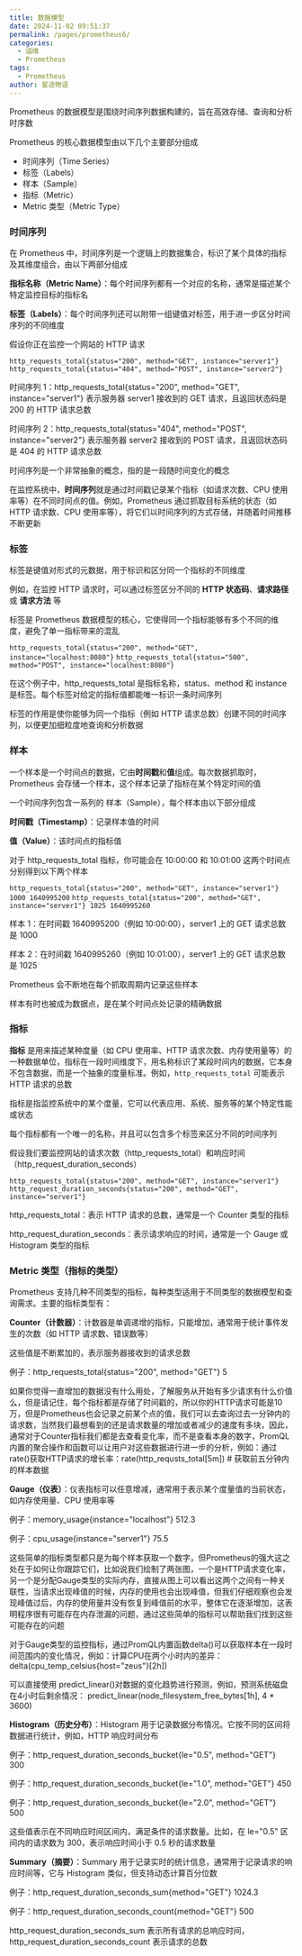 ```yaml
---
title: 数据模型
date: 2024-11-02 09:51:37
permalink: /pages/prometheus6/
categories:
  - 运维
  - Prometheus
tags:
  - Prometheus
author: 星途物语
---
```

Prometheus 的数据模型是围绕时间序列数据构建的，旨在高效存储、查询和分析时序数

Prometheus 的核心数据模型由以下几个主要部分组成

- 时间序列（Time Series）
- 标签（Labels）
- 样本（Sample）
- 指标（Metric）
- Metric 类型（Metric Type）

### 时间序列

在 Prometheus 中，时间序列是一个逻辑上的数据集合，标识了某个具体的指标及其维度组合，由以下两部分组成

**指标名称（Metric Name）**：每个时间序列都有一个对应的名称，通常是描述某个特定监控目标的指标名

**标签（Labels）**：每个时间序列还可以附带一组键值对标签，用于进一步区分时间序列的不同维度

假设你正在监控一个网站的 HTTP 请求

`http_requests_total{status="200", method="GET", instance="server1"}`
`http_requests_total{status="404", method="POST", instance="server2"}`

时间序列 1：http_requests_total{status="200", method="GET", instance="server1"} 表示服务器 server1 接收到的 GET 请求，且返回状态码是 200 的 HTTP 请求总数

时间序列 2：http_requests_total{status="404", method="POST", instance="server2"} 表示服务器 server2 接收到的 POST 请求，且返回状态码是 404 的 HTTP 请求总数

时间序列是一个非常抽象的概念，指的是一段随时间变化的概念

在监控系统中，**时间序列**就是通过时间戳记录某个指标（如请求次数、CPU 使用率等）在不同时间点的值。例如，Prometheus 通过抓取目标系统的状态（如 HTTP 请求数、CPU 使用率等），将它们以时间序列的方式存储，并随着时间推移不断更新

### 标签

标签是键值对形式的元数据，用于标识和区分同一个指标的不同维度

例如，在监控 HTTP 请求时，可以通过标签区分不同的 **HTTP 状态码**、**请求路径** 或 **请求方法** 等

标签是 Prometheus 数据模型的核心，它使得同一个指标能够有多个不同的维度，避免了单一指标带来的混乱

`http_requests_total{status="200", method="GET", instance="localhost:8080"}`
`http_requests_total{status="500", method="POST", instance="localhost:8080"}`

在这个例子中，http_requests_total 是指标名称，status、method 和 instance 是标签。每个标签对给定的指标值都能唯一标识一条时间序列

标签的作用是使你能够为同一个指标（例如 HTTP 请求总数）创建不同的时间序列，以便更加细粒度地查询和分析数据

### 样本

一个样本是一个时间点的数据，它由**时间戳**和**值**组成。每次数据抓取时，Prometheus 会存储一个样本，这个样本记录了指标在某个特定时间的值

一个时间序列包含一系列的 样本（Sample），每个样本由以下部分组成

**时间戳（Timestamp）**：记录样本值的时间

**值（Value）**：该时间点的指标值

对于 http_requests_total 指标，你可能会在 10:00:00 和 10:01:00 这两个时间点分别得到以下两个样本

`http_requests_total{status="200", method="GET", instance="server1"} 1000 1640995200`
`http_requests_total{status="200", method="GET", instance="server1"} 1025 1640995260`

样本 1：在时间戳 1640995200（例如 10:00:00），server1 上的 GET 请求总数是 1000

样本 2：在时间戳 1640995260（例如 10:01:00），server1 上的 GET 请求总数是 1025

Prometheus 会不断地在每个抓取周期内记录这些样本

样本有时也被成为数据点，是在某个时间点处记录的精确数据

### 指标

**指标** 是用来描述某种度量（如 CPU 使用率、HTTP 请求次数、内存使用量等）的一种数据单位，指标在一段时间维度下，用名称标识了某段时间内的数据，它本身不包含数据，而是一个抽象的度量标准。例如，`http_requests_total` 可能表示 HTTP 请求的总数

指标是指监控系统中的某个度量，它可以代表应用、系统、服务等的某个特定性能或状态

每个指标都有一个唯一的名称，并且可以包含多个标签来区分不同的时间序列

假设我们要监控网站的请求次数（http_requests_total）和响应时间（http_request_duration_seconds）

`http_requests_total{status="200", method="GET", instance="server1"}`
`http_request_duration_seconds{status="200", method="GET", instance="server1"}`

http_requests_total：表示 HTTP 请求的总数，通常是一个 Counter 类型的指标

http_request_duration_seconds：表示请求响应的时间，通常是一个 Gauge 或 Histogram 类型的指标

### Metric 类型（指标的类型）

Prometheus 支持几种不同类型的指标，每种类型适用于不同类型的数据模型和查询需求。主要的指标类型有：

**Counter（计数器）**：计数器是单调递增的指标，只能增加，通常用于统计事件发生的次数（如 HTTP 请求数、错误数等）

这些值是不断累加的，表示服务器接收到的请求总数

例子：http_requests_total{status="200", method="GET"} 5

如果你觉得一直增加的数据没有什么用处，了解服务从开始有多少请求有什么价值么，但是请记住，每个指标都是存储了时间戳的，所以你的HTTP请求可能是10万，但是Prometheus也会记录之前某个点的值，我们可以去查询过去一分钟内的请求数，当然我们最想看到的还是请求数量的增加或者减少的速度有多块，因此，通常对于Counter指标我们都是去查看变化率，而不是查看本身的数字，PromQL内置的聚合操作和函数可以让用户对这些数据进行进一步的分析，例如：通过rate()获取HTTP请求的增长率：rate(http_requsts_total[5m])  # 获取前五分钟内的样本数据

**Gauge（仪表）**：仪表指标可以任意增减，通常用于表示某个度量值的当前状态，如内存使用量、CPU 使用率等

例子：memory_usage{instance="localhost"} 512.3

例子：cpu_usage{instance="server1"} 75.5

这些简单的指标类型都只是为每个样本获取一个数字，但Prometheus的强大这之处在于如何让你跟踪它们，比如说我们绘制了两张图，一个是HTTP请求变化率，另一个是分配Gauge类型的实际内存，直接从图上可以看出这两个之间有一种关联性，当请求出现峰值的时候，内存的使用也会出现峰值，但我们仔细观察也会发现峰值过后，内存的使用量并没有恢复到峰值前的水平，整体它在逐渐增加，这表明程序很有可能存在内存泄漏的问题，通过这些简单的指标可以帮助我们找到这些可能存在的问题

对于Gauge类型的监控指标，通过PromQL内置函数delta()可以获取样本在一段时间范围内的变化情况，例如：计算CPU在两个小时内的差异：delta(cpu_temp_celsius{host="zeus"}[2h])

可以直接使用  predict_linear()对数据的变化趋势进行预测，例如，预测系统磁盘在4小时后剩余情况：
predict_linear(node_filesystem_free_bytes[1h], 4 * 3600)

**Histogram（历史分布）**：Histogram 用于记录数据分布情况。它按不同的区间将数据进行统计，例如，HTTP 响应时间分布

例子：http_request_duration_seconds_bucket{le="0.5", method="GET"} 300

例子：http_request_duration_seconds_bucket{le="1.0", method="GET"} 450

例子：http_request_duration_seconds_bucket{le="2.0", method="GET"} 500

这些值表示在不同响应时间区间内，满足条件的请求数量。比如，在 le="0.5" 区间内的请求数为 300，表示响应时间小于 0.5 秒的请求数量

**Summary（摘要）**：Summary 用于记录实时的统计信息，通常用于记录请求的响应时间等，它与 Histogram 类似，但支持动态计算百分位数

例子：http_request_duration_seconds_sum{method="GET"} 1024.3

例子：http_request_duration_seconds_count{method="GET"} 500

http_request_duration_seconds_sum 表示所有请求的总响应时间，http_request_duration_seconds_count 表示请求的总数
